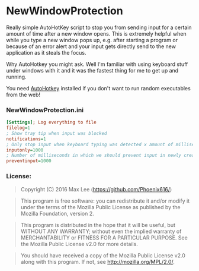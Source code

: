 # NewWindowProtection
Really simple AutoHotKey script to stop you from sending input for a certain amount of time after a new window opens. This is extremely helpful when while you type a new window pops up, e.g. after starting a program or because of an error alert and your input gets directly send to the new application as it steals the focus. 

Why AutoHotkey you might ask. Well I'm familiar with using keyboard stuff under windows with it and it was the fastest thing for me to get up and running.

You need [AutoHotkey](https://autohotkey.com/) installed if you don't want to run random executables from the web!

### NewWindowProtection.ini
``` ini
[Settings]; Log everything to file
filelog=1
; Show tray tip when input was blocked
notifications=1
; Only stop input when keyboard typing was detected x amount of milliseconds before
inputonly=1000
; Number of milliseconds in which we should prevent input in newly created windows
preventinput=1000
```

### License:

> Copyright (C) 2016 Max Lee (https://github.com/Phoenix616/)

> This program is free software: you can redistribute it and/or modify
> it under the terms of the Mozilla Public License as published by
> the Mozilla Foundation, version 2.

> This program is distributed in the hope that it will be useful,
> but WITHOUT ANY WARRANTY; without even the implied warranty of
> MERCHANTABILITY or FITNESS FOR A PARTICULAR PURPOSE. See the
> Mozilla Public License v2.0 for more details.

> You should have received a copy of the Mozilla Public License v2.0
> along with this program. If not, see <http://mozilla.org/MPL/2.0/>.
